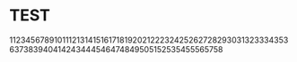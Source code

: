 # TEST

112345678910111213141516171819202122232425262728293031323334353637383940414243444546474849505152535455565758